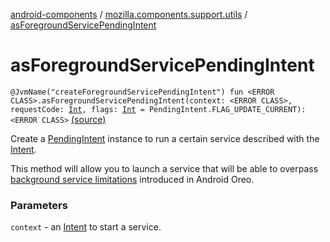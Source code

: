 [android-components](../index.md) / [mozilla.components.support.utils](index.md) / [asForegroundServicePendingIntent](./as-foreground-service-pending-intent.md)

# asForegroundServicePendingIntent

`@JvmName("createForegroundServicePendingIntent") fun <ERROR CLASS>.asForegroundServicePendingIntent(context: <ERROR CLASS>, requestCode: `[`Int`](https://kotlinlang.org/api/latest/jvm/stdlib/kotlin/-int/index.html)`, flags: `[`Int`](https://kotlinlang.org/api/latest/jvm/stdlib/kotlin/-int/index.html)` = PendingIntent.FLAG_UPDATE_CURRENT): <ERROR CLASS>` [(source)](https://github.com/mozilla-mobile/android-components/blob/master/components/support/utils/src/main/java/mozilla/components/support/utils/intents.kt#L24)

Create a [PendingIntent](#) instance to run a certain service described with the [Intent](#).

This method will allow you to launch a service that will be able to overpass
[background service limitations](https://developer.android.com/about/versions/oreo/background#services)
introduced in Android Oreo.

### Parameters

`context` - an [Intent](#) to start a service.
